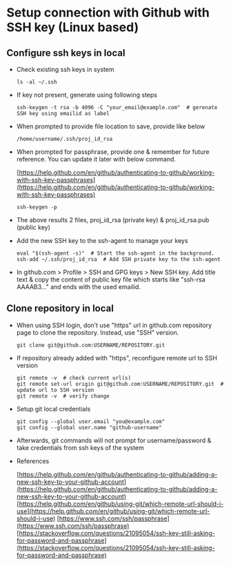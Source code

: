 # Setup connection with Github with SSH key (Linux based)


## Configure ssh keys in local
- Check existing ssh keys in system
    ```
    ls -al ~/.ssh
    ```
- If key not present, generate using following steps
    ```
    ssh-keygen -t rsa -b 4096 -C "your_email@example.com"  # gerenate SSH key using emailid as label
    ```
- When prompted to provide file location to save, provide like below

    ```
    /home/username/.ssh/proj_id_rsa
    ```
- When prompted for passphrase, provide one & remember for future reference. You can update it later with below command.

  [https://help.github.com/en/github/authenticating-to-github/working-with-ssh-key-passphrases](https://help.github.com/en/github/authenticating-to-github/working-with-ssh-key-passphrases)
    ```
    ssh-keygen -p
    ```
- The above results 2 files, proj_id_rsa (private key) & proj_id_rsa.pub (public key)
- Add the new SSH key to the ssh-agent to manage your keys
    ```
    eval "$(ssh-agent -s)"  # Start the ssh-agent in the background.
    ssh-add ~/.ssh/proj_id_rsa  # Add SSH private key to the ssh-agent
    ```
- In github.com > Profile > SSH and GPG keys > New SSH key. Add title text & copy the content of public key file which starts like "ssh-rsa AAAAB3..." and ends with the used emailid.

## Clone repository in local
- When using SSH login, don’t use "https" url in github.com repository page to clone the repository. Instead, use "SSH" version.
    ```
    git clone git@github.com:USERNAME/REPOSITORY.git
    ```

- If repository already added with "https", reconfigure remote url to SSH version
    ```
    git remote -v  # check current url(s)
    git remote set-url origin git@github.com:USERNAME/REPOSITORY.git  # update url to SSH version
    git remote -v  # verify change
    ```

- Setup git local credentials
    ```
    git config --global user.email "you@example.com"
    git config --global user.name "github-username"

    ```
- Afterwards, git commands will not prompt for username/password & take credentials from ssh keys of the system
- References

    [https://help.github.com/en/github/authenticating-to-github/adding-a-new-ssh-key-to-your-github-account](https://help.github.com/en/github/authenticating-to-github/adding-a-new-ssh-key-to-your-github-account)
    [https://help.github.com/en/github/using-git/which-remote-url-should-i-use](https://help.github.com/en/github/using-git/which-remote-url-should-i-use)
    [https://www.ssh.com/ssh/passphrase](https://www.ssh.com/ssh/passphrase)
    [https://stackoverflow.com/questions/21095054/ssh-key-still-asking-for-password-and-passphrase](https://stackoverflow.com/questions/21095054/ssh-key-still-asking-for-password-and-passphrase)

